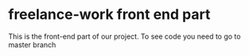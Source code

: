 # freelance-work front end part
This is the front-end part of our project. To see code you need to go to master branch

